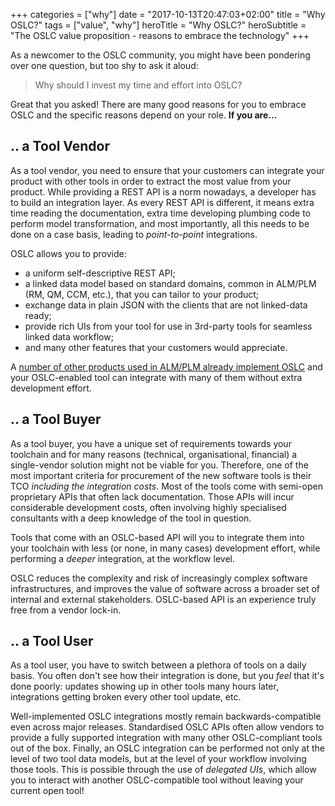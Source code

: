 +++
categories = ["why"]
date = "2017-10-13T20:47:03+02:00"
title = "Why OSLC?"
tags = ["value", "why"]
heroTitle = "Why OSLC?"
heroSubtitle = "The OSLC value proposition - reasons to embrace the technology"
+++

As a newcomer to the OSLC community, you might have been pondering over one question, but too shy to ask it aloud:

> Why should I invest my time and effort into OSLC?

Great that you asked! There are many good reasons for you to embrace OSLC and the specific reasons depend on your role. **If you are...**

## .. a Tool Vendor

As a tool vendor, you need to ensure that your customers can integrate your product with other tools in order to extract the most value from your product. While providing a REST API is a norm nowadays, a developer has to build an integration layer. As every REST API is different, it means extra time reading the documentation, extra time developing plumbing code to perform model transformation, and most importantly, all this needs to be done on a case basis, leading to _point-to-point_ integrations.

OSLC allows you to provide:

- a uniform self-descriptive REST API;
- a linked data model based on standard domains, common in ALM/PLM (RM, QM, CCM, etc.), that you can tailor to your product;
- exchange data in plain JSON with the clients that are not linked-data ready;
- provide rich UIs from your tool for use in 3rd-party tools for seamless linked data workflow;
- and many other features that your customers would appreciate.

A [number of other products used in ALM/PLM already implement OSLC](http://open-services.net/software/) and your OSLC-enabled tool can integrate with many of them without extra development effort.

## ..  a Tool Buyer

As a tool buyer, you have a unique set of requirements towards your toolchain and for many reasons (technical, organisational, financial) a single-vendor solution might not be viable for you. Therefore, one of the most important criteria for procurement of the new software tools is their TCO _including the integration costs_. Most of the tools come with semi-open proprietary APIs that often lack documentation. Those APIs will incur considerable development costs, often involving highly specialised consultants with a deep knowledge of the tool in question.

Tools that come with an OSLC-based API will you to integrate them into your toolchain with less (or none, in many cases) development effort, while performing a _deeper_ integration, at the workflow level.

OSLC reduces the complexity and risk of increasingly complex software infrastructures, and improves the value of software across a broader set of internal and external stakeholders. OSLC-based API is an experience truly free from a vendor lock-in.

## .. a Tool User

As a tool user, you have to switch between a plethora of tools on a daily basis. You often don't see how their integration is done, but you _feel_ that it's done poorly: updates showing up in other tools many hours later, integrations getting broken every other tool update, etc.

Well-implemented OSLC integrations mostly remain backwards-compatible even across major releases. Standardised OSLC APIs often allow vendors to provide a fully supported integration with many other OSLC-compliant tools out of the box. Finally, an OSLC integration can be performed not only at the level of two tool data models, but at the level of your workflow involving those tools. This is possible through the use of _delegated UIs_, which allow you to interact with another OSLC-compatible tool without leaving your current open tool!
